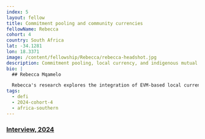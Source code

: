 ```yaml
---
index: 5
layout: fellow
title: Commitment pooling and community currencies
fellowName: Rebecca
cohort: 4
country: South Africa
lat: -34.1281
lon: 18.3371
image: /content/fellowship/Rebecca/rebecca-headshot.jpg
description: Commitment pooling, local currency, and indigenous mutual aid practices.
bio: |
  ## Rebecca Mqamelo

  Rebecca's research explores the integration of EVM-based local currencies with traditional economic practices in Africa. Her study will analyze ERC20-based local currency models, comparing (1) traditional digital vouchers where they are backed by a government body or money and (2) an emergent, potentially transformative model where the community pools their future production capacity as commitment. How does tokenizing social contracts redefine our understanding of the function of money in a community? What are the underlying protocols that sustain non-monetary, indigenous practices of resource coordination? And how can these protocols find new expression in decentralized technology, transforming inherited systems into powerful tools for ecological sustainability, cooperation and mutual care? In an attempt to answer these questions, the project will focus on communities in Kenya and South Africa that are reviving their customs through [Grassroots Economics' Sarafu Network](https://grassrootseconomics.org/pages/sarafu-network), which also offers 6+ years of onchain data.
tags:
  - defi
  - 2024-cohort-4
  - africa-southern
---
```


### [Interview, 2024](https://youtu.be/U8qMzggX1F0?si=a1V5qE5d1xjohwZM)